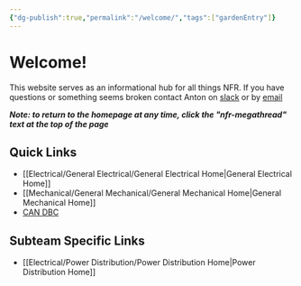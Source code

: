 ```yaml
---
{"dg-publish":true,"permalink":"/welcome/","tags":["gardenEntry"]}
---
```


# Welcome!
This website serves as an informational hub for all things NFR. If you have questions or something seems broken contact Anton on [slack](https://nufsae.slack.com/team/U05U23W4WJV) or by [email](mailto:antonwalvoord2027@u.northwestern.edu)

***Note: to return to the homepage at any time, click the "nfr-megathread" text at the top of the page***
## Quick Links
- [[Electrical/General Electrical/General Electrical Home\|General Electrical Home]]
- [[Mechanical/General Mechanical/General Mechanical Home\|General Mechanical Home]]
- [CAN DBC](https://nfr-learn.ue.r.appspot.com/can)

## Subteam Specific Links
- [[Electrical/Power Distribution/Power Distribution Home\|Power Distribution Home]]